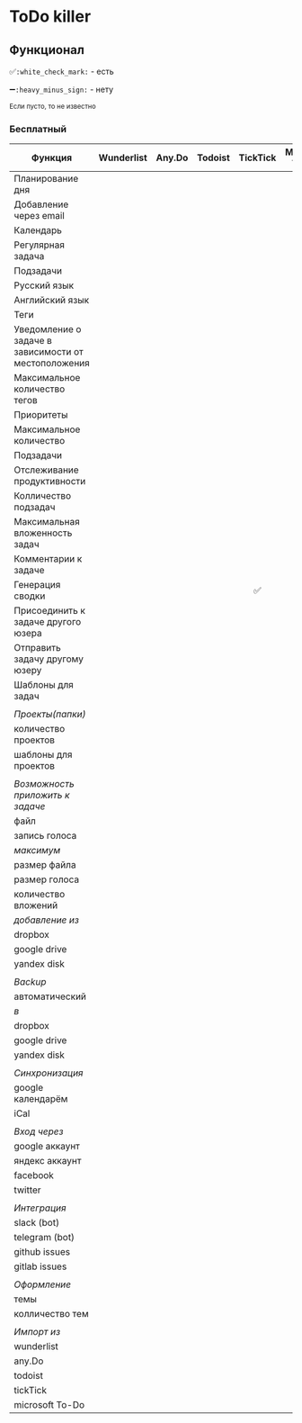 # ToDo killer

## Функционал

:white_check_mark:`:white_check_mark:` - есть

:heavy_minus_sign:`:heavy_minus_sign:` - нету

<sub>Если пусто, то не известно</sub>

### Бесплатный 

Функция                                              | Wunderlist | Any.Do | Todoist | TickTick           | Microsoft To-Do
-----------------------------------------------------|:----------:|:------:|:-------:|:------------------:|:---------------:
Планирование дня                                     |            |        |         |                    |
Добавление через email                               |            |        |         |                    |
Календарь                                            |            |        |         |                    |
Регулярная задача                                    |            |        |         |                    |
Подзадачи                                            |            |        |         |                    |
Русский язык                                         |            |        |         |                    |
Английский язык                                      |            |        |         |                    |
Теги                                                 |            |        |         |                    |
Уведомление о задаче в зависимости от местоположения |            |        |         |                    |
Максимальное количество тегов                        |            |        |         |                    |
Приоритеты                                           |            |        |         |                    |
Максимальное количество                              |            |        |         |                    |
Подзадачи                                            |            |        |         |                    |
Отслеживание продуктивности                          |            |        |         |                    |
Колличество подзадач                                 |            |        |         |                    |
Максимальная вложенность задач                       |            |        |         |                    |
Комментарии к задаче                                 |            |        |         |                    |
Генерация сводки                                     |            |        |         | :white_check_mark: |
Присоединить к задаче другого юзера                  |            |        |         |                    |
Отправить задачу другому юзеру                       |            |        |         |                    |
Шаблоны для задач                                    |            |        |         |                    |
|||||
_Проекты(папки)_                                     |            |        |         |                    |
количество проектов                                  |            |        |         |                    |
шаблоны для проектов                                 |            |        |         |                    |
|||||
_Возможность приложить к задаче_                     |            |        |         |                    |
файл                                                 |            |        |         |                    |
запись голоса                                        |            |        |         |                    |
_максимум_                                           |            |        |         |                    |
размер файла                                         |            |        |         |                    |
размер голоса                                        |            |        |         |                    |
количество вложений                                  |            |        |         |                    |
_добавление из_                                      |            |        |         |                    |
dropbox                                              |            |        |         |                    |
google drive                                         |            |        |         |                    |
yandex disk                                          |            |        |         |                    |
|||||
_Backup_                                             |            |        |         |                    |
автоматический                                       |            |        |         |                    |
_в_                                                  |            |        |         |                    |
dropbox                                              |            |        |         |                    |
google drive                                         |            |        |         |                    |
yandex disk                                          |            |        |         |                    |
|||||
_Синхронизация_                                      |            |        |         |                    |
google календарём                                    |            |        |         |                    |
iCal                                                 |            |        |         |                    |
|||||
_Вход через_                                         |            |        |         |                    |
google аккаунт                                       |            |        |         |                    |
яндекс аккаунт                                       |            |        |         |                    |
facebook                                             |            |        |         |                    |
twitter                                              |            |        |         |                    |
|||||
_Интеграция_                                         |            |        |         |                    |
slack (bot)                                          |            |        |         |                    |
telegram (bot)                                       |            |        |         |                    |
github issues                                        |            |        |         |                    |
gitlab issues                                        |            |        |         |                    |
|||||
_Оформление_                                         |            |        |         |                    |
темы                                                 |            |        |         |                    |
колличество тем                                      |            |        |         |                    |
|||||
_Импорт из_                                          |            |        |         |                    |
wunderlist                                           |            |        |         |                    |
any.Do                                               |            |        |         |                    |
todoist                                              |            |        |         |                    |
tickTick                                             |            |        |         |                    |
microsoft To-Do                                      |            |        |         |                    |
